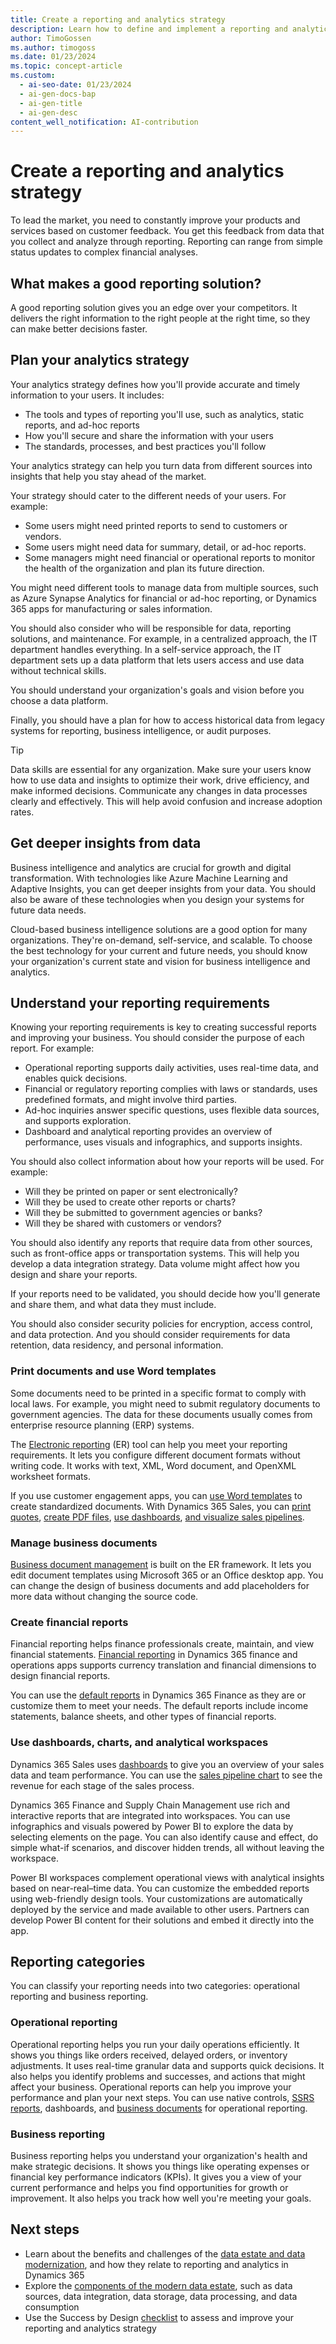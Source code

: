 ```yaml
---
title: Create a reporting and analytics strategy
description: Learn how to define and implement a reporting and analytics strategy that meets your organization's needs and goals for your Dynamics 365 implementation.
author: TimoGossen
ms.author: timogoss
ms.date: 01/23/2024
ms.topic: concept-article
ms.custom:
  - ai-seo-date: 01/23/2024
  - ai-gen-docs-bap
  - ai-gen-title
  - ai-gen-desc
content_well_notification: AI-contribution
---
```


# Create a reporting and analytics strategy

To lead the market, you need to constantly improve your products and services based on customer feedback. You get this feedback from data that you collect and analyze through reporting. Reporting can range from simple status updates to complex financial analyses.

## What makes a good reporting solution?

A good reporting solution gives you an edge over your competitors. It delivers the right information to the right people at the right time, so they can make better decisions faster.

## Plan your analytics strategy

Your analytics strategy defines how you'll provide accurate and timely information to your users. It includes:

- The tools and types of reporting you'll use, such as analytics, static reports, and ad-hoc reports
- How you'll secure and share the information with your users
- The standards, processes, and best practices you'll follow

Your analytics strategy can help you turn data from different sources into insights that help you stay ahead of the market.

Your strategy should cater to the different needs of your users. For example:

- Some users might need printed reports to send to customers or vendors.
- Some users might need data for summary, detail, or ad-hoc reports.
- Some managers might need financial or operational reports to monitor the health of the organization and plan its future direction.

You might need different tools to manage data from multiple sources, such as Azure Synapse Analytics for financial or ad-hoc reporting, or Dynamics 365 apps for manufacturing or sales information.

You should also consider who will be responsible for data, reporting solutions, and maintenance. For example, in a centralized approach, the IT department handles everything. In a self-service approach, the IT department sets up a data platform that lets users access and use data without technical skills.

You should understand your organization's goals and vision before you choose a data platform.

Finally, you should have a plan for how to access historical data from legacy systems for reporting, business intelligence, or audit purposes.

> [!TIP]
> Data skills are essential for any organization. Make sure your users know how to use data and insights to optimize their work, drive efficiency, and make informed decisions. Communicate any changes in data processes clearly and effectively. This will help avoid confusion and increase adoption rates.

## Get deeper insights from data

Business intelligence and analytics are crucial for growth and digital transformation. With technologies like Azure Machine Learning and Adaptive Insights, you can get deeper insights from your data. You should also be aware of these technologies when you design your systems for future data needs.

Cloud-based business intelligence solutions are a good option for many organizations. They're on-demand, self-service, and scalable. To choose the best technology for your current and future needs, you should know your organization's current state and vision for business intelligence and analytics.

## Understand your reporting requirements

Knowing your reporting requirements is key to creating successful reports and improving your business. You should consider the purpose of each report. For example:

- Operational reporting supports daily activities, uses real-time data, and enables quick decisions.
- Financial or regulatory reporting complies with laws or standards, uses predefined formats, and might involve third parties.
- Ad-hoc inquiries answer specific questions, uses flexible data sources, and supports exploration.
- Dashboard and analytical reporting provides an overview of performance, uses visuals and infographics, and supports insights.

You should also collect information about how your reports will be used. For example:

- Will they be printed on paper or sent electronically?
- Will they be used to create other reports or charts?
- Will they be submitted to government agencies or banks?
- Will they be shared with customers or vendors?

You should also identify any reports that require data from other sources, such as front-office apps or transportation systems. This will help you develop a data integration strategy. Data volume might affect how you design and share your reports.

If your reports need to be validated, you should decide how you'll generate and share them, and what data they must include.

You should also consider security policies for encryption, access control, and data protection. And you should consider requirements for data retention, data residency, and personal information.

### Print documents and use Word templates

Some documents need to be printed in a specific format to comply with local laws. For example, you might need to submit regulatory documents to government agencies. The data for these documents usually comes from enterprise resource planning (ERP) systems.

The [Electronic reporting](/dynamics365/fin-ops-core/dev-itpro/analytics/general-electronic-reporting?toc=/dynamics365/finance/toc.json) (ER) tool can help you meet your reporting requirements. It lets you configure different document formats without writing code. It works with text, XML, Word document, and OpenXML worksheet formats.

If you use customer engagement apps, you can [use Word templates](/power-platform/admin/using-word-templates-dynamics-365) to create standardized documents. With Dynamics 365 Sales, you can [print quotes](/dynamics365/sales/print-records), [create PDF files](/dynamics365/sales/create-quote-pdf), [use dashboards](/dynamics365/sales-enterprise/dashboards), [and visualize sales pipelines](/dynamics365/sales-enterprise/sales-pipeline-chart).

### Manage business documents

[Business document management](/dynamics365/fin-ops-core/dev-itpro/analytics/er-business-document-management) is built on the ER framework. It lets you edit document templates using Microsoft 365 or an Office desktop app. You can change the design of business documents and add placeholders for more data without changing the source code.

### Create financial reports

Financial reporting helps finance professionals create, maintain, and view financial statements. [Financial reporting](/dynamics365/fin-ops-core/dev-itpro/analytics/financial-reporting-intro?toc=/dynamics365/finance/toc.json) in Dynamics 365 finance and operations apps supports currency translation and financial dimensions to design financial reports.

You can use the [default reports](/dynamics365/finance/general-ledger/financial-reporting-getting-started#default-reports) in Dynamics 365 Finance as they are or customize them to meet your needs. The default reports include income statements, balance sheets, and other types of financial reports.

### Use dashboards, charts, and analytical workspaces

Dynamics 365 Sales uses [dashboards](/dynamics365/sales-enterprise/dashboards) to give you an overview of your sales data and team performance. You can use the [sales pipeline chart](/dynamics365/sales-enterprise/sales-pipeline-chart) to see the revenue for each stage of the sales process.

Dynamics 365 Finance and Supply Chain Management use rich and interactive reports that are integrated into workspaces. You can use infographics and visuals powered by Power BI to explore the data by selecting elements on the page. You can also identify cause and effect, do simple what-if scenarios, and discover hidden trends, all without leaving the workspace.

Power BI workspaces complement operational views with analytical insights based on near-real&ndash;time data. You can customize the embedded reports using web-friendly design tools. Your customizations are automatically deployed by the service and made available to other users. Partners can develop Power BI content for their solutions and embed it directly into the app.

## Reporting categories

You can classify your reporting needs into two categories: operational reporting and business reporting.

### Operational reporting

Operational reporting helps you run your daily operations efficiently. It shows you things like orders received, delayed orders, or inventory adjustments. It uses real-time granular data and supports quick decisions. It also helps you identify problems
and successes, and actions that might affect your business. Operational reports can help you improve your performance and plan your next steps. You can use native controls, [SSRS reports](/dynamics365/fin-ops-core/dev-itpro/analytics/ssrs-report?toc=/dynamics365/finance/toc.json), dashboards, and [business documents](/dynamics365/fin-ops-core/dev-itpro/analytics/er-business-document-management?toc=/dynamics365/finance/toc.json) for operational reporting.

### Business reporting

Business reporting helps you understand your organization's health and make strategic decisions. It shows you things like operating expenses or financial key performance indicators (KPIs). It gives you a view of your current performance and helps you find opportunities for growth or improvement. It also helps you track how well you're meeting your goals.

## Next steps

- Learn about the benefits and challenges of the [data estate and data modernization](business-intelligence-reporting-analytics-data-estate.md), and how they relate to reporting and analytics in Dynamics 365
- Explore the [components of the modern data estate](business-intelligence-reporting-analytics-data-estate-components.md), such as data sources, data integration, data storage, data processing, and data consumption
- Use the Success by Design [checklist](business-intelligence-reporting-analytics-checklist.md) to assess and improve your reporting and analytics strategy
